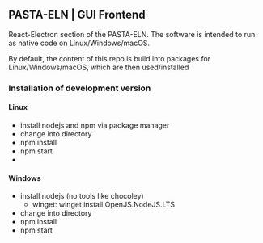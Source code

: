 ## PASTA-ELN | GUI Frontend
React-Electron section of the PASTA-ELN. The software is intended to run as native code on Linux/Windows/macOS.

By default, the content of this repo is build into packages for Linux/Windows/macOS, which are then used/installed

### Installation of development version
#### Linux
- install nodejs and npm via package manager
- change into directory
- npm install
- npm start
-
#### Windows
- install nodejs (no tools like chocoley)
  - winget: winget install OpenJS.NodeJS.LTS
- change into directory
- npm install
- npm start